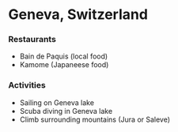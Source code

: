 # Geneva, Switzerland

### Restaurants
- Bain de Paquis (local food)
- Kamome (Japaneese food)

### Activities
- Sailing on Geneva lake
- Scuba diving in Geneva lake
- Climb surrounding mountains (Jura or Saleve)
